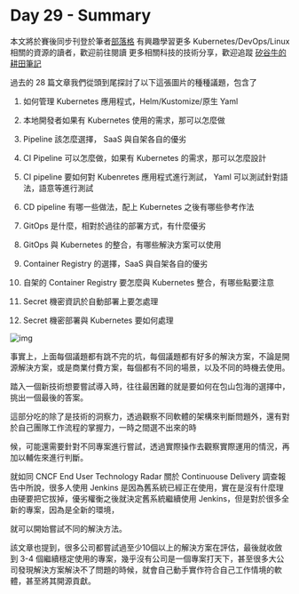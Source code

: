 Day  29 - Summary 
===============================

本文將於賽後同步刊登於筆者[部落格](https://hwchiu.com/)
有興趣學習更多 Kubernetes/DevOps/Linux 相關的資源的讀者，歡迎前往閱讀
更多相關科技的技術分享，歡迎追蹤 [矽谷牛的耕田筆記](https://www.facebook.com/technologynoteniu)



過去的 28 篇文章我們從頭到尾探討了以下這張圖片的種種議題，包含了

1. 如何管理 Kubernetes 應用程式，Helm/Kustomize/原生 Yaml

2. 本地開發者如果有 Kubernetes 使用的需求，那可以怎麼做

3. Pipeline 該怎麼選擇， SaaS 與自架各自的優劣

4. CI Pipeline 可以怎麼做，如果有 Kubernetes 的需求，那可以怎麼設計

5. CI pipeline 要如何對 Kubenretes 應用程式進行測試， Yaml 可以測試針對語法，語意等進行測試

6. CD pipeline 有哪一些做法，配上 Kubernetes 之後有哪些參考作法

7. GitOps 是什麼，相對於過往的部署方式，有什麼優劣

8. GitOps 與 Kubernetes 的整合，有哪些解決方案可以使用

9. Container Registry 的選擇，SaaS 與自架各自的優劣

10. 自架的 Container Registry 要怎麼與 Kubernetes 整合，有哪些點要注意

11. Secret 機密資訊於自動部署上要怎處理

12. Secret 機密部署與 Kubernetes 要如何處理

    

![img](https://i.imgur.com/MhJGAMt.jpg)

事實上，上面每個議題都有跳不完的坑，每個議題都有好多的解決方案，不論是開源解決方案，或是商業付費方案，每個都有不同的場景，以及不同的時機去使用。

踏入一個新技術想要嘗試導入時，往往最困難的就是要如何在包山包海的選擇中，挑出一個最後的答案。

這部分吃的除了是技術的洞察力，透過觀察不同軟體的架構來判斷問題外，還有對於自己團隊工作流程的掌握力，一時之間選不出來的時

候，可能還需要針對不同專案進行嘗試，透過實際操作去觀察實際運用的情況，再加以輔佐來進行判斷。

就如同 CNCF End User Technology Radar 關於 Continuouse Delivery 調查報告中所說，很多人使用 Jenkins 是因為舊系統已經正在使用，實在是沒有什麼理由硬要把它拔掉，優劣權衡之後就決定舊系統繼續使用 Jenkins，但是對於很多全新的專案，因為是全新的環境，

就可以開始嘗試不同的解決方法。

該文章也提到，很多公司都嘗試過至少10個以上的解決方案在評估，最後就收斂到 3-4 個繼續穩定使用的專案，幾乎沒有公司是一個專案打天下，甚至很多大公司發現解決方案解決不了問題的時候，就會自己動手實作符合自己工作情境的軟體，甚至將其開源貢獻。